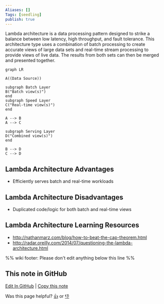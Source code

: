 ```yaml
---
Aliases: []
Tags: [seedling]
publish: true
---
```


Lambda architecture is a data processing pattern designed to strike a balance between low latency, high throughput, and fault tolerance. This architecture type uses a combination of batch processing to create accurate views of large data sets and real-time stream processing to provide views of live data. The results from both sets can then be merged and presented together.

```mermaid
graph LR

A((Data Source))

subgraph Batch Layer
B("Batch view(s)")
end
subgraph Speed Layer
C("Real-time view(s)")
end

A --> B
A --> C

subgraph Serving Layer
D("Combined view(s)")
end

B --> D
C --> D

```

## Lambda Architecture Advantages

- Efficiently serves batch and real-time workloads

## Lambda Architecture Disadvantages

- Duplicated code/logic for both batch and real-time views

## Lambda Architecture Learning Resources

- http://nathanmarz.com/blog/how-to-beat-the-cap-theorem.html
- http://radar.oreilly.com/2014/07/questioning-the-lambda-architecture.html

%% wiki footer: Please don't edit anything below this line %%

## This note in GitHub

<span class="git-footer">[Edit In GitHub](https://github.dev/data-engineering-community/data-engineering-wiki/blob/main/Concepts/Lambda%20Architecture.md "git-hub-edit-note") | [Copy this note](https://raw.githubusercontent.com/data-engineering-community/data-engineering-wiki/main/Concepts/Lambda%20Architecture.md "git-hub-copy-note")</span>

<span class="git-footer">Was this page helpful?
[👍](https://tally.so/r/mOaxjk?rating=Yes&url=https://dataengineering.wiki/Concepts/Lambda+Architecture) or [👎](https://tally.so/r/mOaxjk?rating=No&url=https://dataengineering.wiki/Concepts/Lambda+Architecture)</span>
